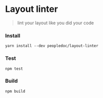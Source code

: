 # Layout linter

> lint your layout like you did your code

### Install

    yarn install --dev peopledoc/layout-linter

### Test

    npm test

### Build

    npm build
